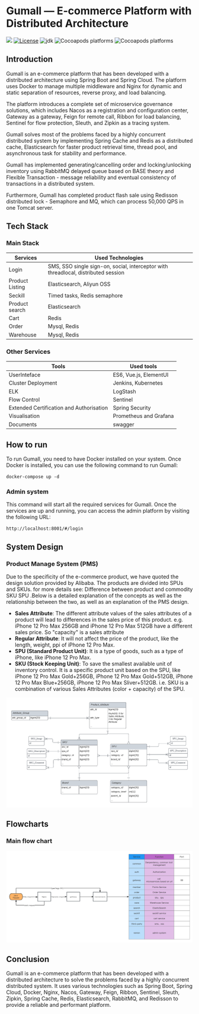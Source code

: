 # Gumall — E-commerce Platform with Distributed Architecture

![](/Users/edmundxie/Downloads/gumall/assets/building-passing-green.svg)   [![License](https://img.shields.io/badge/license-Apache%202-4EB1BA.svg)](https://www.apache.org/licenses/LICENSE-2.0.html)   ![jdk](https://img.shields.io/static/v1?label=JDK&message=11&color=blue)   ![Cocoapods platforms](https://img.shields.io/badge/SpringBoot-2.1.8%20RELEASE-green)   ![Cocoapods platforms](https://img.shields.io/badge/SpringCloud-Greenwich.SR3-green)

## Introduction
Gumall is an e-commerce platform that has been developed with a distributed architecture using Spring Boot and Spring Cloud. The platform uses Docker to manage multiple middleware and Nginx for dynamic and static separation of resources, reverse proxy, and load balancing.

The platform introduces a complete set of microservice governance solutions, which includes Nacos as a registration and configuration center, Gateway as a gateway, Feign for remote call, Ribbon for load balancing, Sentinel for flow protection, Sleuth, and Zipkin as a tracing system.

Gumall solves most of the problems faced by a highly concurrent distributed system by implementing Spring Cache and Redis as a distributed cache, Elasticsearch for faster product retrieval time, thread pool, and asynchronous task for stability and performance.

Gumall has implemented generating/cancelling order and locking/unlocking inventory using RabbitMQ delayed queue based on BASE theory and Flexible Transaction - message reliability and eventual consistency of transactions in a distributed system.

Furthermore, Gumall has completed product flash sale using Redisson distributed lock - Semaphore and MQ, which can process 50,000 QPS in one Tomcat server.


## Tech Stack

### Main Stack

| Services | Used Technologies                                     |
| -------- | -------- |
| Login | SMS, SSO single sign-on, social, interceptor with threadlocal, distributed session |
| Product Listing | Elasticsearch, Aliyun OSS |
| Seckill     | Timed tasks, Redis semaphore |
| Product search | Elasticsearch         |
| Cart         |  Redis        |
| Order        |  Mysql, Redis        |
| Warehouse    |  Mysql, Redis        |


### Other Services
| Tools | Used tools                                     |
| -------- | -------- |
| UserInteface | ES6, Vue.js, ElementUI |
| Cluster Deployment | Jenkins, Kubernetes |
| ELK | LogStash |
| Flow Control | Sentinel |
| Extended Certification and Authorisation | Spring Security |
| Visualisation | Prometheus and Grafana|
| Documents | swagger |


## How to run
To run Gumall, you need to have Docker installed on your system. Once Docker is installed, you can use the following command to run Gumall:

```
docker-compose up -d
```

### Admin system
This command will start all the required services for Gumall. Once the services are up and running, you can access the admin platform by visiting the following URL:
```
http://localhost:8001/#/login
```
## System Design
### Product Manage System (PMS)
Due to the specificity of the e-commerce product, we have quoted the design solution provided by Alibaba. The products are divided into SPUs and SKUs. for more details see:  <a herf="https://topic.alibabacloud.com/a/difference-between-product-and-commodity-sku-spu-whats-the-key-attribute-whats-the-product-attribute_8_8_10239646.html"> Difference between product and commodity SKU SPU </a> .Below is a detailed explanation of the concepts as well as the relationship between the two, as well as an explanation of the PMS design.

* **Sales Attribute**: The different attribute values of the sales attributes of a product will lead to differences in the sales price of this product. e.g. iPhone 12 Pro Max 256GB and iPhone 12 Pro Max 512GB have a different sales price. So "capacity" is a sales attribute
* **Regular Attribute**: It will not affect the price of the product, like the length, weight, ppi of iPhone 12 Pro Max.
* **SPU (Standard Product Unit)**: It is a type of goods, such as a type of iPhone, like iPhone 12 Pro Max.
* **SKU (Stock Keeping Unit)**: To save the smallest available unit of inventory control. It is a specific product unit based on the SPU, like iPhone 12 Pro Max Gold+256GB, iPhone 12 Pro Max Gold+512GB, iPhone 12 Pro Max Blue+256GB, iPhone 12 Pro Max Sliver+512GB. i.e. SKU is a combination of various Sales Attributes (color + capacity) of the SPU.

![img.png](assets/PMS-ERDirgram.png)

## Flowcharts
### Main flow chart
![img.png](assets/framework.png)

## Conclusion
Gumall is an e-commerce platform that has been developed with a distributed architecture to solve the problems faced by a highly concurrent distributed system. It uses various technologies such as Spring Boot, Spring Cloud, Docker, Nginx, Nacos, Gateway, Feign, Ribbon, Sentinel, Sleuth, Zipkin, Spring Cache, Redis, Elasticsearch, RabbitMQ, and Redisson to provide a reliable and performant platform.